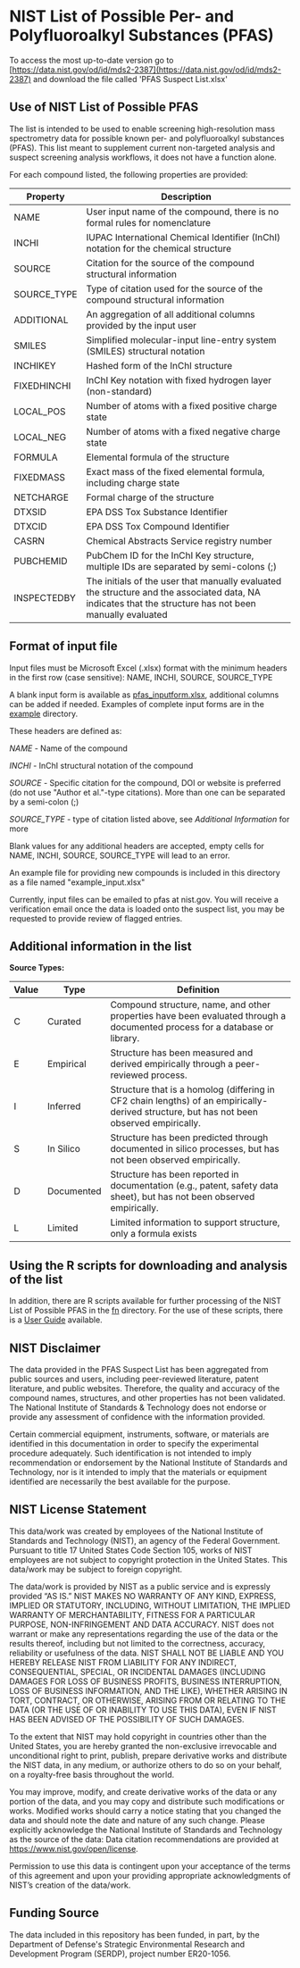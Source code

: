 # NIST List of Possible Per- and Polyfluoroalkyl Substances (PFAS)

To access the most up-to-date version go to [https://data.nist.gov/od/id/mds2-2387](https://data.nist.gov/od/id/mds2-2387) and download the file called 'PFAS Suspect List.xlsx'

## Use of NIST List of Possible PFAS

The list is intended to be used to enable screening high-resolution mass spectrometry data for possible known per- and polyfluoroalkyl substances (PFAS). This list meant to supplement current non-targeted analysis and suspect screening analysis workflows, it does not have a function alone.

For each compound listed, the following properties are provided:

| Property   |   Description    |
| ---------- | ---------------- |
| NAME       | User input name of the compound, there is no formal rules for nomenclature |
| INCHI      | IUPAC International Chemical Identifier (InChI) notation for the chemical structure |
| SOURCE     | Citation for the source of the compound structural information |
| SOURCE_TYPE | Type of citation used for the source of the compound structural information |
| ADDITIONAL | An aggregation of all additional columns provided by the input user |
| SMILES     | Simplified molecular-input line-entry system (SMILES) structural notation |
| INCHIKEY   | Hashed form of the InChI structure |
| FIXEDHINCHI | InChI Key notation with fixed hydrogen layer (non-standard) |
| LOCAL_POS  | Number of atoms with a fixed positive charge state |
| LOCAL_NEG  | Number of atoms with a fixed negative charge state |
| FORMULA    | Elemental formula of the structure |
| FIXEDMASS  | Exact mass of the fixed elemental formula, including charge state |
| NETCHARGE  | Formal charge of the structure |
| DTXSID     | EPA DSS Tox Substance Identifier |
| DTXCID     | EPA DSS Tox Compound Identifier |
| CASRN      | Chemical Abstracts Service registry number |
| PUBCHEMID  | PubChem ID for the InChI Key structure, multiple IDs are separated by semi-colons (;) |
| INSPECTEDBY | The initials of the user that manually evaluated the structure and the associated data, NA indicates that the structure has not been manually evaluated |

## Format of input file

Input files must be Microsoft Excel (.xlsx) format with the minimum headers in the first row (case sensitive): NAME, INCHI, SOURCE, SOURCE_TYPE

A blank input form is available as [pfas_inputform.xlsx](pfas_inputform.xlsx), additional columns can be added if needed. Examples of complete input forms are in the [example](example) directory.

These headers are defined as:

_NAME_ - Name of the compound

_INCHI_ - InChI structural notation of the compound

_SOURCE_ - Specific citation for the compound, DOI or website is preferred (do not use "Author et al."-type citations). More than one can be separated by a semi-colon (;)

_SOURCE_TYPE_ - type of citation listed above, see *Additional Information* for more

Blank values for any additional headers are accepted, empty cells for NAME, INCHI, SOURCE, SOURCE_TYPE will lead to an error.

An example file for providing new compounds is included in this directory as a file named "example_input.xlsx"

Currently, input files can be emailed to pfas at nist.gov. You will receive a verification email once the data is loaded onto the suspect list, you may be requested to provide review of flagged entries.

## Additional information in the list

**Source Types:**

| Value |   Type |		Definition |
| ----- | -------| --------------- |
| C |	Curated	|	Compound structure, name, and other properties have been evaluated through a documented process for a database or library. |
| E |	Empirical |	Structure has been measured and derived empirically through a peer-reviewed process. |
| I |	Inferred |	Structure that is a homolog (differing in CF2 chain lengths) of an empirically-derived structure, but has not been observed empirically. |
| S |	In Silico |	Structure has been predicted through documented in silico processes, but has not been observed empirically. |
| D |	Documented |	Structure has been reported in documentation (e.g., patent, safety data sheet), but has not been observed empirically. |
| L | Limited | Limited information to support structure, only a formula exists |

## Using the R scripts for downloading and analysis of the list

In addition, there are R scripts available for further processing of the NIST List of Possible PFAS in the [fn](fn) directory. For the use of these scripts, there is a [User Guide](doc/PFAS_suspectlist_guide.pdf) available.

## NIST Disclaimer

The data provided in the PFAS Suspect List has been aggregated from public sources and users, including peer-reviewed literature, patent literature, and public websites. Therefore, the quality and accuracy of the compound names, structures, and other properties has not been validated. The National Institute of Standards & Technology does not endorse or provide any assessment of confidence with the information provided.

Certain commercial equipment, instruments, software, or materials are identified in this documentation in order to specify the experimental procedure adequately. Such identification is not intended to imply recommendation or endorsement by the National Institute of Standards and Technology, nor is it intended to imply that the materials or equipment identified are necessarily the best available for the purpose.

## NIST License Statement

This data/work was created by employees of the National Institute of Standards and Technology (NIST), an agency of the Federal Government. Pursuant to title 17 United States Code Section 105, works of NIST employees are not subject to copyright protection in the United States.  This data/work may be subject to foreign copyright.

The data/work is provided by NIST as a public service and is expressly provided “AS IS.” NIST MAKES NO WARRANTY OF ANY KIND, EXPRESS, IMPLIED OR STATUTORY, INCLUDING, WITHOUT LIMITATION, THE IMPLIED WARRANTY OF MERCHANTABILITY, FITNESS FOR A PARTICULAR PURPOSE, NON-INFRINGEMENT AND DATA ACCURACY. NIST does not warrant or make any representations regarding the use of the data or the results thereof, including but not limited to the correctness, accuracy, reliability or usefulness of the data. NIST SHALL NOT BE LIABLE AND YOU HEREBY RELEASE NIST FROM LIABILITY FOR ANY INDIRECT, CONSEQUENTIAL, SPECIAL, OR INCIDENTAL DAMAGES (INCLUDING DAMAGES FOR LOSS OF BUSINESS PROFITS, BUSINESS INTERRUPTION, LOSS OF BUSINESS INFORMATION, AND THE LIKE), WHETHER ARISING IN TORT, CONTRACT, OR OTHERWISE, ARISING FROM OR RELATING TO THE DATA (OR THE USE OF OR INABILITY TO USE THIS DATA), EVEN IF NIST HAS BEEN ADVISED OF THE POSSIBILITY OF SUCH DAMAGES.

To the extent that NIST may hold copyright in countries other than the United States, you are hereby granted the non-exclusive irrevocable and unconditional right to print, publish, prepare derivative works and distribute the NIST data, in any medium, or authorize others to do so on your behalf, on a royalty-free basis throughout the world.

You may improve, modify, and create derivative works of the data or any portion of the data, and you may copy and distribute such modifications or works. Modified works should carry a notice stating that you changed the data and should note the date and nature of any such change. Please explicitly acknowledge the National Institute of Standards and Technology as the source of the data:  Data citation recommendations are provided at https://www.nist.gov/open/license.

Permission to use this data is contingent upon your acceptance of the terms of this agreement and upon your providing appropriate acknowledgments of NIST’s creation of the data/work.

## Funding Source

The data included in this repository has been funded, in part, by the Department of Defense's Strategic Environmental Research and Development Program (SERDP), project number ER20-1056.